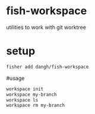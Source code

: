 # fish-workspace
utilities to work with git worktree

# setup
```sh
fisher add dangh/fish-workspace
```

#usage
```sh
workspace init
workspace my-branch
workspace ls
workspace rm my-branch
```
